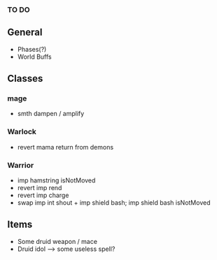 ### TO DO

## General

- Phases(?)
- World Buffs

## Classes

### mage
- smth dampen / amplify

### Warlock
- revert mama return from demons

### Warrior
- imp hamstring isNotMoved
- revert imp rend
- revert imp charge
- swap imp int shout + imp shield bash; imp shield bash isNotMoved

## Items

- Some druid weapon / mace
- Druid idol --> some useless spell?
